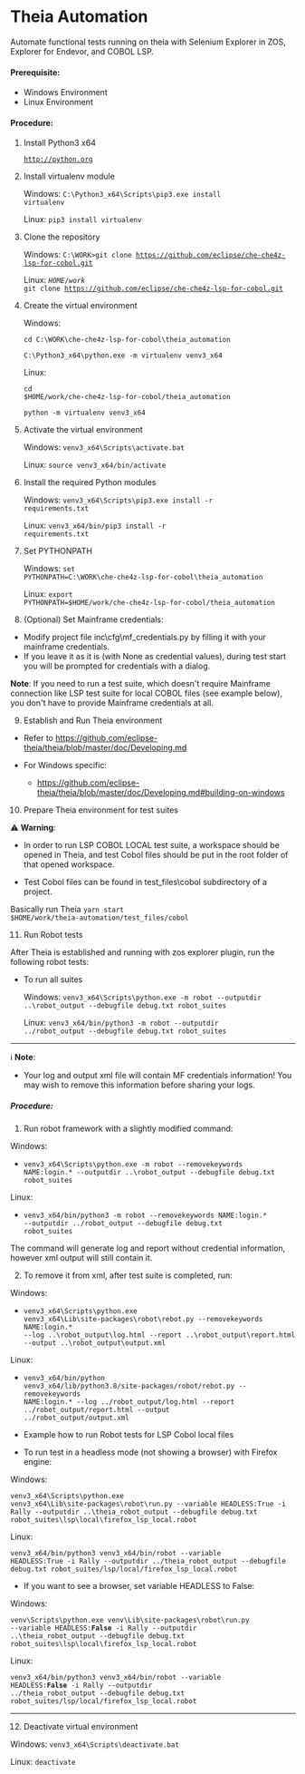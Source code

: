# Theia Automation
Automate functional tests running on theia with Selenium Explorer in ZOS, Explorer for Endevor, and COBOL LSP.

#### Prerequisite:
- Windows Environment 
- Linux Environment 

#### Procedure:

1) Install Python3 x64

  	<code>http://python.org</code>

2) Install virtualenv module

     Windows:
  	<code>C:\Python3_x64\Scripts\pip3.exe install virtualenv</code>

     Linux: 
        <code>pip3 install virtualenv</code>

3) Clone the repository

      Windows:
  	<code>C:\WORK>git clone https://github.com/eclipse/che-che4z-lsp-for-cobol.git</code>
      
      Linux:
        <code>$HOME/work$ git clone https://github.com/eclipse/che-che4z-lsp-for-cobol.git</code>

4) Create the virtual environment
         
      Windows:

  	<code>cd C:\WORK\che-che4z-lsp-for-cobol\theia_automation</code>

  	<code>C:\Python3_x64\python.exe -m virtualenv venv3_x64</code>

      Linux:

      <code>cd $HOME/work/che-che4z-lsp-for-cobol/theia_automation</code>

      <code>python -m virtualenv venv3_x64</code>

5) Activate the virtual environment

      Windows:
  	<code>venv3_x64\Scripts\activate.bat</code>
      
      Linux: 
        <code>source venv3_x64/bin/activate</code>
	
6) Install the required Python modules
 
      Windows:
  	<code>venv3_x64\Scripts\pip3.exe install -r requirements.txt</code>
 
      Linux:
        <code>venv3_x64/bin/pip3 install -r requirements.txt</code>

  
7) Set PYTHONPATH
  
      Windows:
  	<code>set PYTHONPATH=C:\WORK\che-che4z-lsp-for-cobol\theia_automation</code>
	
      Linux:
        <code>export PYTHONPATH=$HOME/work/che-che4z-lsp-for-cobol/theia_automation</code>

8) (Optional) Set Mainframe credentials:

* Modify project file inc\cfg\mf_credentials.py by filling it with your mainframe credentials.
* If you leave it as it is (with None as credential values), during test start you will be prompted for credentials with a dialog.

**Note**: If you need to run a test suite, which doesn't require Mainframe connection like LSP test suite for local COBOL files (see example below), you don't have to provide Mainframe credentials at all.

9) Establish and Run Theia environment

- Refer to https://github.com/eclipse-theia/theia/blob/master/doc/Developing.md
    
- For Windows specific:

	- https://github.com/eclipse-theia/theia/blob/master/doc/Developing.md#building-on-windows
	
10) Prepare Theia environment for test suites

:warning: **Warning**:

- In order to run LSP COBOL LOCAL test suite, a workspace should be opened in Theia, and test Cobol files should be put in the root folder of that opened workspace.
 
- Test Cobol files can be found in test_files\cobol subdirectory of a project.

Basically run Theia  <code>yarn start $HOME/work/theia-automation/test_files/cobol</code>

11) Run Robot tests

After Theia is established and running with zos explorer plugin, run the following robot tests:

- To run all suites
  
  Windows:
	<code>venv3_x64\Scripts\python.exe -m robot --outputdir ..\robot_output --debugfile debug.txt robot_suites</code>
       
  Linux:
       <code>venv3_x64/bin/python3 -m robot --outputdir ../robot_output --debugfile debug.txt robot_suites</code>

* * *
:information_source: **Note**:

- Your log and output xml file will contain MF credentials information! You may wish to remove this information before sharing your logs.

##### Procedure:

1) Run robot framework with a slightly modified command:

Windows:
	
- <code>venv3_x64\Scripts\python.exe -m robot --removekeywords NAME:login.* --outputdir ..\robot_output --debugfile debug.txt robot_suites</code>

Linux:

- <code>venv3_x64/bin/python3 -m robot --removekeywords NAME:login.* --outputdir ../robot_output --debugfile debug.txt robot_suites</code>
	
The command will generate log and report without credential information, however xml output will still contain it.
	
2) To remove it from xml, after test suite is completed, run:

Windows:
	
- <code>venv3_x64\Scripts\python.exe venv3_x64\Lib\site-packages\robot\rebot.py --removekeywords NAME:login.* --log ..\robot_output\log.html --report ..\robot_output\report.html --output ..\robot_output\output.xml</code>

Linux: 

- <code>venv3_x64/bin/python venv3_x64/lib/python3.8/site-packages/robot/rebot.py --removekeywords NAME:login.* --log ../robot_output/log.html --report ../robot_output/report.html --output ../robot_output/output.xml</code>

* Example how to run Robot tests for LSP Cobol local files

- To run test in a headless mode (not showing a browser) with Firefox engine:
    
Windows: 

<code>venv3_x64\Scripts\python.exe venv3_x64\Lib\site-packages\robot\run.py --variable HEADLESS:True -i Rally --outputdir ..\theia_robot_output --debugfile debug.txt robot_suites\lsp\local\firefox_lsp_local.robot</code>

Linux:

<code>venv3_x64/bin/python3 venv3_x64/bin/robot --variable HEADLESS:True -i Rally --outputdir ../theia_robot_output --debugfile debug.txt robot_suites/lsp/local/firefox_lsp_local.robot</code>

- If you want to see a browser, set variable HEADLESS to False:
  
Windows:
  
<code>venv\Scripts\python.exe venv\Lib\site-packages\robot\run.py --variable HEADLESS:**False** -i Rally --outputdir ..\theia_robot_output --debugfile debug.txt robot_suites\lsp\local\firefox_lsp_local.robot</code>

Linux:

<code>venv3_x64/bin/python3 venv3_x64/bin/robot --variable HEADLESS:**False** -i Rally --outputdir ../theia_robot_output --debugfile debug.txt robot_suites/lsp/local/firefox_lsp_local.robot</code>

* * *

12) Deactivate virtual environment

Windows:
<code>venv3_x64\Scripts\deactivate.bat</code>

Linux:
<code>deactivate</code>
